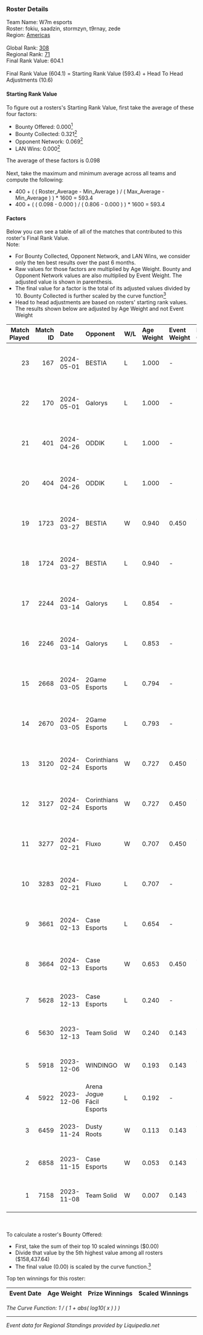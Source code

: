 ### Roster Details<br />
Team Name: W7m esports<br />
Roster: fokiu, saadzin, stormzyn, t9rnay, zede<br />
Region: [Americas]( ../standings_americas.md)<br />
<br />
Global Rank: [308](../standings_global.md)<br />
Regional Rank: [71]( ../standings_americas.md)<br />
Final Rank Value:  604.1<br />
<br />
Final Rank Value (604.1) = Starting Rank Value (593.4) + Head To Head Adjustments (10.6)<br />

#### Starting Rank Value<br />
To figure out a rosters's Starting Rank Value, first take the average of these four factors:<br />
- Bounty Offered: 0.000[<sup>1</sup>](#table2)
- Bounty Collected: 0.321[<sup>2</sup>](#table1)
- Opponent Network: 0.069[<sup>2</sup>](#table1)
- LAN Wins: 0.000[<sup>2</sup>](#table1)

The average of these factors is 0.098<br />
<br />
Next, take the maximum and minimum average across all teams and compute the following:<br />
- 400 + ( ( Roster_Average - Min_Average ) / ( Max_Average - Min_Average ) ) * 1600 = 593.4
- 400 + ( ( 0.098 - 0.000 ) / ( 0.806 - 0.000 ) ) * 1600 = 593.4


#### Factors<br />
Below you can see a table of all of the matches that contributed to this roster's Final Rank Value.<br />
Note:<br />

- For Bounty Collected, Opponent Network, and LAN Wins, we consider only the ten best results over the past 6 months.
- Raw values for those factors are multiplied by Age Weight. Bounty and Opponent Network values are also multiplied by Event Weight. The adjusted value is shown in parenthesis.
- The final value for a factor is the total of its adjusted values divided by 10. Bounty Collected is further scaled by the curve function[<sup>3</sup>](#curveFunction)
- Head to head adjustments are based on rosters' starting rank values. The results shown below are adjusted by Age Weight and not Event Weight
<span id="table1"></span><br />


| Match Played | Match ID | Date       | Opponent                  | W/L | Age Weight | Event Weight | Bounty Collected | Opponent Network | LAN Wins      | H2H Adj. | Roster                                 |
| -: | -: | :- | :- | :- | :- | :- | :- | :- | :- | -: | :- |
|           23 |      167 | 2024-05-01 | BESTIA                    | L   | 1.000      | -            | -                | -                | -             |    -8.45 | fokiu, saadzin, stormzyn, t9rnay, zede |
|           22 |      170 | 2024-05-01 | Galorys                   | L   | 1.000      | -            | -                | -                | -             |    -5.32 | fokiu, saadzin, stormzyn, t9rnay, zede |
|           21 |      401 | 2024-04-26 | ODDIK                     | L   | 1.000      | -            | -                | -                | -             |    -6.55 | fokiu, saadzin, stormzyn, t9rnay, zede |
|           20 |      404 | 2024-04-26 | ODDIK                     | L   | 1.000      | -            | -                | -                | -             |    -6.95 | fokiu, saadzin, stormzyn, t9rnay, zede |
|           19 |     1723 | 2024-03-27 | BESTIA                    | W   | 0.940      | 0.450        | 0.026 (0.011)    | 0.423 (0.179)    | false (0.000) |    22.92 | fokiu, saadzin, stormzyn, t9rnay, zede |
|           18 |     1724 | 2024-03-27 | BESTIA                    | L   | 0.940      | -            | -                | -                | -             |    -6.29 | fokiu, saadzin, stormzyn, t9rnay, zede |
|           17 |     2244 | 2024-03-14 | Galorys                   | L   | 0.854      | -            | -                | -                | -             |    -6.75 | fokiu, saadzin, stormzyn, t9rnay, zede |
|           16 |     2246 | 2024-03-14 | Galorys                   | L   | 0.853      | -            | -                | -                | -             |    -7.15 | fokiu, saadzin, stormzyn, t9rnay, zede |
|           15 |     2668 | 2024-03-05 | 2Game Esports             | L   | 0.794      | -            | -                | -                | -             |   -13.26 | fokiu, saadzin, stormzyn, t9rnay, zede |
|           14 |     2670 | 2024-03-05 | 2Game Esports             | L   | 0.793      | -            | -                | -                | -             |   -14.21 | fokiu, saadzin, stormzyn, t9rnay, zede |
|           13 |     3120 | 2024-02-24 | Corinthians Esports       | W   | 0.727      | 0.450        | 0.005 (0.002)    | 0.346 (0.113)    | false (0.000) |    12.17 | fokiu, saadzin, stormzyn, t9rnay, zede |
|           12 |     3127 | 2024-02-24 | Corinthians Esports       | W   | 0.727      | 0.450        | 0.005 (0.002)    | 0.346 (0.113)    | false (0.000) |    12.97 | fokiu, saadzin, stormzyn, t9rnay, zede |
|           11 |     3277 | 2024-02-21 | Fluxo                     | W   | 0.707      | 0.450        | 0.153 (0.049)    | 0.484 (0.154)    | false (0.000) |    19.93 | fokiu, saadzin, stormzyn, t9rnay, zede |
|           10 |     3283 | 2024-02-21 | Fluxo                     | L   | 0.707      | -            | -                | -                | -             |    -2.21 | fokiu, saadzin, stormzyn, t9rnay, zede |
|            9 |     3661 | 2024-02-13 | Case Esports              | L   | 0.654      | -            | -                | -                | -             |    -4.75 | fokiu, saadzin, stormzyn, t9rnay, zede |
|            8 |     3664 | 2024-02-13 | Case Esports              | W   | 0.653      | 0.450        | 0.027 (0.008)    | 0.401 (0.118)    | false (0.000) |    16.20 | fokiu, saadzin, stormzyn, t9rnay, zede |
|            7 |     5628 | 2023-12-13 | Case Esports              | L   | 0.240      | -            | -                | -                | -             |    -2.59 | fokiu, jz, saadzin, stormzyn, zede     |
|            6 |     5630 | 2023-12-13 | Team Solid                | W   | 0.240      | 0.143        | 0.138 (0.005)    | 0.275 (0.009)    | false (0.000) |     6.34 | fokiu, jz, saadzin, stormzyn, zede     |
|            5 |     5918 | 2023-12-06 | WINDINGO                  | W   | 0.193      | 0.143        | 0.004 (0.000)    | 0.026 (0.001)    | false (0.000) |     3.52 | fokiu, jz, saadzin, stormzyn, zede     |
|            4 |     5922 | 2023-12-06 | Arena Jogue Fácil Esports | L   | 0.192      | -            | -                | -                | -             |    -2.44 | fokiu, jz, saadzin, stormzyn, zede     |
|            3 |     6459 | 2023-11-24 | Dusty Roots               | W   | 0.113      | 0.143        | 0.005 (0.000)    | 0.352 (0.006)    | false (0.000) |     2.23 | fokiu, jz, saadzin, stormzyn, zede     |
|            2 |     6858 | 2023-11-15 | Case Esports              | W   | 0.053      | 0.143        | 0.010 (0.000)    | 0.142 (0.001)    | false (0.000) |     1.10 | fokiu, jz, saadzin, stormzyn, zede     |
|            1 |     7158 | 2023-11-08 | Team Solid                | W   | 0.007      | 0.143        | 0.138 (0.000)    | 0.275 (0.000)    | false (0.000) |     0.18 | fokiu, jz, saadzin, stormzyn, zede     |

<br />
<span id="table2"></span><br />
To calculate a roster's Bounty Offered:<br />

- First, take the sum of their top 10 scaled winnings ($0.00)
- Divide that value by the 5th highest value among all rosters ($158,437.64)
- The final value (0.00) is scaled by the curve function.[<sup>3</sup>](#curveFunction)

Top ten winnings for this roster:<br />

| Event Date | Age Weight | Prize Winnings | Scaled Winnings |
| :- | -: | :- | :- |


<span id="curveFunction"></span>_The Curve Function: 1 / ( 1 + abs( log10( x ) ) )_<br />

---
_Event data for Regional Standings provided by Liquipedia.net_<br />
